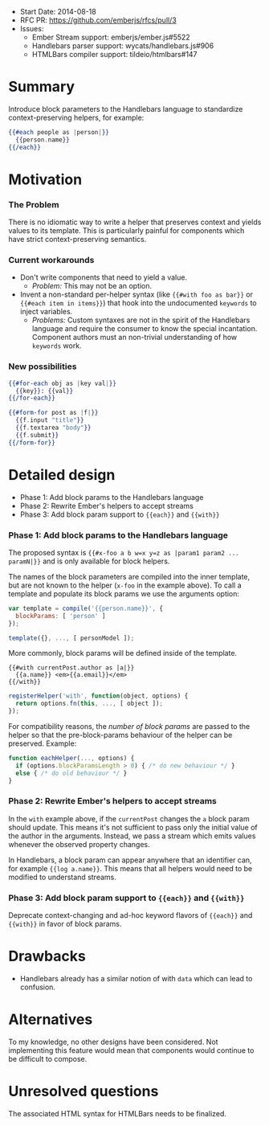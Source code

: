 - Start Date: 2014-08-18
- RFC PR: https://github.com/emberjs/rfcs/pull/3
- Issues:
  - Ember Stream support: emberjs/ember.js#5522
  - Handlebars parser support: wycats/handlebars.js#906
  - HTMLBars compiler support: tildeio/htmlbars#147

# Summary

Introduce block parameters to the Handlebars language to standardize context-preserving helpers, for example:

```handlebars
{{#each people as |person|}}
  {{person.name}}
{{/each}}
```

# Motivation

### The Problem

There is no idiomatic way to write a helper that preserves context and yields values to its template. This is particularly painful for components which have strict context-preserving semantics.

### Current workarounds

- Don't write components that need to yield a value.
  - *Problem:* This may not be an option.
- Invent a non-standard per-helper syntax (like `{{#with foo as bar}}` or `{{#each item in items}}`) that hook into the undocumented `keywords` to inject variables.
  - *Problems:* Custom syntaxes are not in the spirit of the Handlebars language and require the consumer to know the special incantation. Component authors must an non-trivial understanding of how `keywords` work.

### New possibilities

```handlebars
{{#for-each obj as |key val|}}
  {{key}}: {{val}}
{{/for-each}}
```

```handlebars
{{#form-for post as |f|}}
  {{f.input "title"}}
  {{f.textarea "body"}}
  {{f.submit}}
{{/form-for}}
```


# Detailed design

- Phase 1: Add block params to the Handlebars language
- Phase 2: Rewrite Ember's helpers to accept streams
- Phase 3: Add block param support to `{{each}}` and `{{with}}`

### Phase 1: Add block params to the Handlebars language

The proposed syntax is `{{#x-foo a b w=x y=z as |param1 param2 ... paramN|}}` and is only available for block helpers.

The names of the block parameters are compiled into the inner template, but are not known to the helper (`x-foo` in the example above). To call a template and populate its block params we use the arguments option:


```javascript
var template = compile('{{person.name}}', {
  blockParams: [ 'person' ]
});

template({}, ..., [ personModel ]);
```

More commonly, block params will be defined inside of the template.

```
{{#with currentPost.author as |a|}}
  {{a.name}} <em>{{a.email}}</em>
{{/with}}
```

```javascript
registerHelper('with', function(object, options) {
  return options.fn(this, ..., [ object ]);
});
```

For compatibility reasons, the *number of block params* are passed to the helper so that the pre-block-params behaviour of the helper can be preserved. Example:

```javascript
function eachHelper(..., options) {
  if (options.blockParamsLength > 0) { /* do new behaviour */ }
  else { /* do old behaviour */ }
}
```

### Phase 2: Rewrite Ember's helpers to accept streams

In the `with` example above, if the `currentPost` changes the `a` block param should update. This means it's not sufficient to pass only the initial value of the author in the arguments. Instead, we pass a stream which emits values whenever the observed property changes.

In Handlebars, a block param can appear anywhere that an identifier can, for example `{{log a.name}}`. This means that all helpers would need to be modified to understand streams.

### Phase 3: Add block param support to `{{each}}` and `{{with}}`

Deprecate context-changing and ad-hoc keyword flavors of `{{each}}` and `{{with}}` in favor of block params.

# Drawbacks

- Handlebars already has a similar notion of with `data` which can lead to confusion.

# Alternatives

To my knowledge, no other designs have been considered. Not implementing this feature would mean that components would continue to be difficult to compose.

# Unresolved questions

The associated HTML syntax for HTMLBars needs to be finalized.
